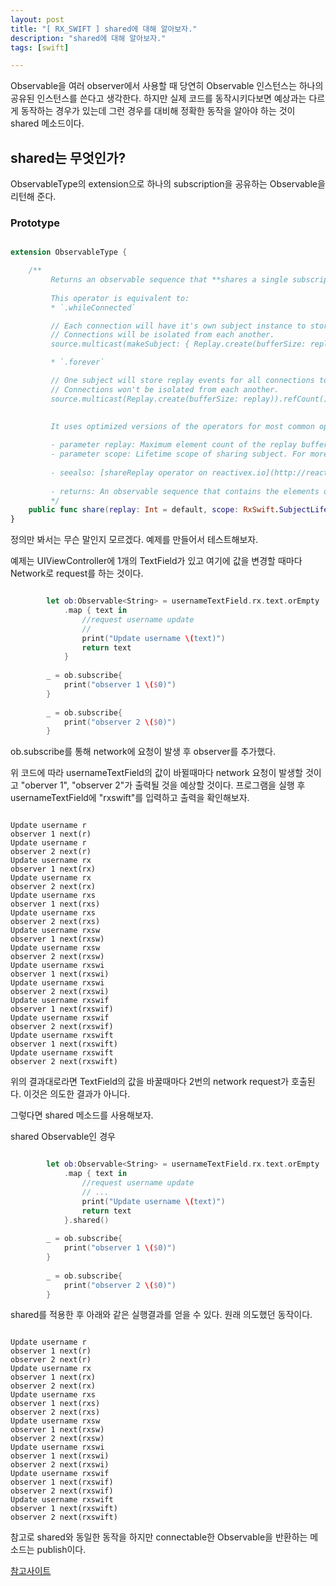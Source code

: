 ```yaml
---
layout: post
title: "[ RX_SWIFT ] shared에 대해 알아보자."
description: "shared에 대해 알아보자."
tags: [swift]

---
```




Observable을 여러 observer에서 사용할 때 당연히 Observable 인스턴스는 하나의 공유된 인스턴스를 쓴다고 생각한다. 하지만 실제 코드를 동작시키다보면 예상과는 다르게 동작하는 경우가 있는데 그런 경우를 대비해 정확한 동작을 알아야 하는 것이 shared 메소드이다. 



## shared는 무엇인가?

ObservableType의 extension으로 하나의 subscription을 공유하는 Observable을 리턴해 준다. 



### Prototype

```swift

extension ObservableType {

    /**
         Returns an observable sequence that **shares a single subscription to the underlying sequence**, and immediately upon subscription replays  elements in buffer.
         
         This operator is equivalent to:
         * `.whileConnected`

         // Each connection will have it's own subject instance to store replay events.
         // Connections will be isolated from each another.
         source.multicast(makeSubject: { Replay.create(bufferSize: replay) }).refCount()

         * `.forever`

         // One subject will store replay events for all connections to source.
         // Connections won't be isolated from each another.
         source.multicast(Replay.create(bufferSize: replay)).refCount()

         
         It uses optimized versions of the operators for most common operations.
    
         - parameter replay: Maximum element count of the replay buffer.
         - parameter scope: Lifetime scope of sharing subject. For more information see `SubjectLifetimeScope` enum.
    
         - seealso: [shareReplay operator on reactivex.io](http://reactivex.io/documentation/operators/replay.html)
    
         - returns: An observable sequence that contains the elements of a sequence produced by multicasting the source sequence.
         */
    public func share(replay: Int = default, scope: RxSwift.SubjectLifetimeScope = default) -> RxSwift.Observable<Self.E>
}
```



정의만 봐서는 무슨 말인지 모르겠다. 예제를 만들어서 테스트해보자. 

예제는  UIViewController에 1개의 TextField가 있고 여기에 값을 변경할 때마다 Network로 request를 하는 것이다.

```swift

        let ob:Observable<String> = usernameTextField.rx.text.orEmpty
            .map { text in 
                //request username update
                // 
                print("Update username \(text)")
                return text
            }
                
        _ = ob.subscribe{
            print("observer 1 \($0)") 
        }
        
        _ = ob.subscribe{
            print("observer 2 \($0)")
        }

```

ob.subscribe를 통해 network에 요청이 발생 후 observer를 추가했다. 

위 코드에 따라 usernameTextField의 값이 바뀔때마다 network 요청이 발생할 것이고 "oberver 1", "observer 2"가 출력될 것을 예상할 것이다. 프로그램을 실행 후 usernameTextField에 "rxswift"를 입력하고 출력을 확인해보자. 

```

Update username r
observer 1 next(r)
Update username r
observer 2 next(r)
Update username rx
observer 1 next(rx)
Update username rx
observer 2 next(rx)
Update username rxs
observer 1 next(rxs)
Update username rxs
observer 2 next(rxs)
Update username rxsw
observer 1 next(rxsw)
Update username rxsw
observer 2 next(rxsw)
Update username rxswi
observer 1 next(rxswi)
Update username rxswi
observer 2 next(rxswi)
Update username rxswif
observer 1 next(rxswif)
Update username rxswif
observer 2 next(rxswif)
Update username rxswift
observer 1 next(rxswift)
Update username rxswift
observer 2 next(rxswift)

```

위의 결과대로라면 TextField의 값을 바꿀때마다 2번의 network request가 호출된다. 이것은 의도한 결과가 아니다. 

그렇다면 shared 메소드를 사용해보자. 



shared Observable인 경우 

```swift

        let ob:Observable<String> = usernameTextField.rx.text.orEmpty
            .map { text in 
                //request username update
                // ...
                print("Update username \(text)")
                return text
            }.shared() 
                
        _ = ob.subscribe{
            print("observer 1 \($0)")
        }
        
        _ = ob.subscribe{
            print("observer 2 \($0)")
        }


```



shared를 적용한 후 아래와 같은 실행결과를 얻을 수 있다. 원래 의도했던 동작이다. 

```

Update username r
observer 1 next(r)
observer 2 next(r)
Update username rx
observer 1 next(rx)
observer 2 next(rx)
Update username rxs
observer 1 next(rxs)
observer 2 next(rxs)
Update username rxsw
observer 1 next(rxsw)
observer 2 next(rxsw)
Update username rxswi
observer 1 next(rxswi)
observer 2 next(rxswi)
Update username rxswif
observer 1 next(rxswif)
observer 2 next(rxswif)
Update username rxswift
observer 1 next(rxswift)
observer 2 next(rxswift)

```



참고로 shared와 동일한 동작을 하지만 connectable한 Observable을 반환하는 메소드는 publish이다. 

[참고사이트](https://medium.com/@_achou/rxswift-share-vs-replay-vs-sharereplay-bea99ac42168)



